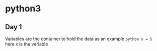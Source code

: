 # python3


## Day 1
Variables are the container to hold the data
as an example 
```python x = 5```
here x is the veriable